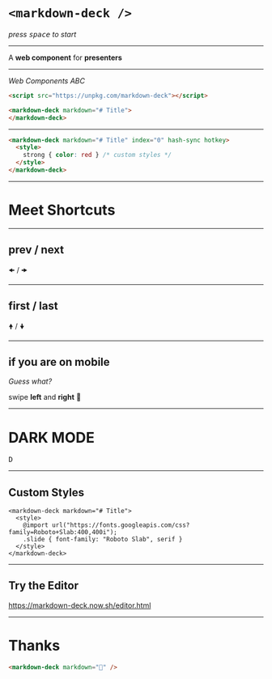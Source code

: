 # `<markdown-deck />`

*press <kbd>space</kbd> to start*

---

A __web component__ for __presenters__

---

*Web Components ABC*

```html
<script src="https://unpkg.com/markdown-deck"></script>

<markdown-deck markdown="# Title">
</markdown-deck>
```

---

```html
<markdown-deck markdown="# Title" index="0" hash-sync hotkey>
  <style>
    strong { color: red } /* custom styles */
  </style>
</markdown-deck>
```
---

# Meet Shortcuts

---

## prev / next

<kbd>🠜</kbd> / <kbd>🠞</kbd>

---

## first / last

<kbd>🠝</kbd> / <kbd>🠟</kbd>

---

## if you are on mobile

*Guess what?*

swipe **left** and **right** 👋

---

# DARK MODE

<kbd>D</kbd>

---

## Custom Styles

```
<markdown-deck markdown="# Title">
  <style>
    @import url("https://fonts.googleapis.com/css?family=Roboto+Slab:400,400i");
    .slide { font-family: "Roboto Slab", serif }
  </style>
</markdown-deck>
```

---

## Try the Editor

https://markdown-deck.now.sh/editor.html

---

# Thanks

```html
<markdown-deck markdown="🦄" />
```

